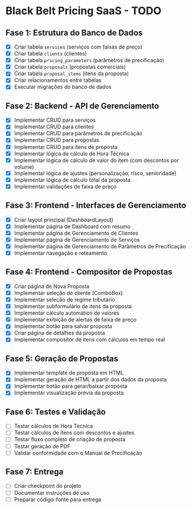 # Black Belt Pricing SaaS - TODO

## Fase 1: Estrutura do Banco de Dados
- [x] Criar tabela `services` (serviços com faixas de preço)
- [x] Criar tabela `clients` (clientes)
- [x] Criar tabela `pricing_parameters` (parâmetros de precificação)
- [x] Criar tabela `proposals` (propostas comerciais)
- [x] Criar tabela `proposal_items` (itens da proposta)
- [x] Criar relacionamentos entre tabelas
- [x] Executar migrações do banco de dados

## Fase 2: Backend - API de Gerenciamento
- [x] Implementar CRUD para serviços
- [x] Implementar CRUD para clientes
- [x] Implementar CRUD para parâmetros de precificação
- [x] Implementar CRUD para propostas
- [x] Implementar CRUD para itens de proposta
- [x] Implementar lógica de cálculo de Hora Técnica
- [x] Implementar lógica de cálculo de valor do item (com descontos por volume)
- [x] Implementar lógica de ajustes (personalização, risco, senioridade)
- [x] Implementar lógica de cálculo total da proposta
- [x] Implementar validações de faixa de preço

## Fase 3: Frontend - Interfaces de Gerenciamento
- [x] Criar layout principal (DashboardLayout)
- [x] Implementar página de Dashboard com resumo
- [x] Implementar página de Gerenciamento de Clientes
- [x] Implementar página de Gerenciamento de Serviços
- [x] Implementar página de Gerenciamento de Parâmetros de Precificação
- [x] Implementar navegação e roteamento

## Fase 4: Frontend - Compositor de Propostas
- [x] Criar página de Nova Proposta
- [x] Implementar seleção de cliente (ComboBox)
- [x] Implementar seleção de regime tributário
- [x] Implementar subformulário de itens da proposta
- [x] Implementar cálculo automático de valores
- [x] Implementar exibição de alertas de faixa de preço
- [x] Implementar botão para salvar proposta
- [x] Criar página de detalhes da proposta
- [x] Implementar compositor de itens com cálculos em tempo real

## Fase 5: Geração de Propostas
- [x] Implementar template de proposta em HTML
- [x] Implementar geração de HTML a partir dos dados da proposta
- [x] Implementar botão para gerar/baixar proposta
- [x] Implementar visualização prévia da proposta

## Fase 6: Testes e Validação
- [ ] Testar cálculos de Hora Técnica
- [ ] Testar cálculos de itens com descontos e ajustes
- [ ] Testar fluxo completo de criação de proposta
- [ ] Testar geração de PDF
- [ ] Validar conformidade com o Manual de Precificação

## Fase 7: Entrega
- [ ] Criar checkpoint do projeto
- [ ] Documentar instruções de uso
- [ ] Preparar código-fonte para entrega
